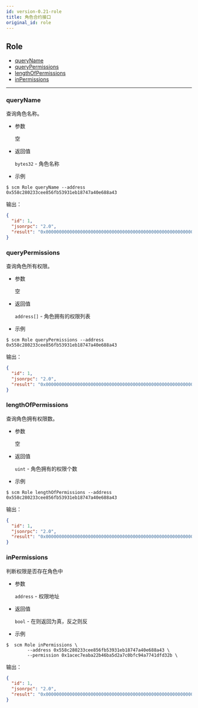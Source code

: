 ```yaml
---
id: version-0.21-role
title: 角色合约接口
original_id: role
---
```


<h2 class="hover-list">Role</h2>

* [queryName](#queryname)
* [queryPermissions](#querypermissions)
* [lengthOfPermissions](#lengthOfpermissions)
* [inPermissions](#inpermissions)

***

### queryName

查询角色名称。

* 参数

    空

* 返回值

    `bytes32` - 角色名称

* 示例

```shell
$ scm Role queryName --address 0x558c280233cee856fb53931eb18747a40e688a43
```

输出：

```json
{
  "id": 1,
  "jsonrpc": "2.0",
  "result": "0x0000000000000000000000000000000000000000000000000000000060fe47b1"
}
```

### queryPermissions

查询角色所有权限。

* 参数

    空

* 返回值

    `address[]` - 角色拥有的权限列表

* 示例

```shell
$ scm Role queryPermissions --address 0x558c280233cee856fb53931eb18747a40e688a43
```

输出：

```json
{
  "id": 1,
  "jsonrpc": "2.0",
  "result": "0x00000000000000000000000000000000000000000000000000000000000000200000000000000000000000000000000000000000000000000000000000000003000000000000000000000000ca645d2b0d2e4c451a2dd546dbd7ab8c29c3dcee0000000000000000000000001acec7eaba22b46ba5d2a7c0bfc94a7741dfd32b000000000000000000000000558c280233cee856fb53931eb18747a40e688a43"
}
```

### lengthOfPermissions

查询角色拥有权限数。

* 参数

    空

* 返回值

    `uint` - 角色拥有的权限个数

* 示例

```shell
$ scm Role lengthOfPermissions --address 0x558c280233cee856fb53931eb18747a40e688a43
```

输出：

```json
{
  "id": 1,
  "jsonrpc": "2.0",
  "result": "0x0000000000000000000000000000000000000000000000000000000000000002"
}

```

### inPermissions

判断权限是否存在角色中

* 参数

    `address` - 权限地址

* 返回值

    `bool` - 在则返回为真，反之则反

* 示例

```shell
$  scm Role inPermissions \
        --address 0x558c280233cee856fb53931eb18747a40e688a43 \
        --permission 0x1acec7eaba22b46ba5d2a7c0bfc94a7741dfd32b \
```

输出：

```json
{
  "id": 1,
  "jsonrpc": "2.0",
  "result": "0x0000000000000000000000000000000000000000000000000000000000000001"
}
```
